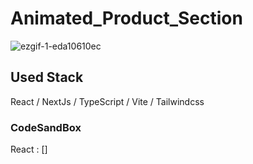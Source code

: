 # Animated_Product_Section

![ezgif-1-eda10610ec](https://github.com/MontaKr/Site/assets/115155803/a63f17ea-eb4d-4d33-b847-11d9629673db)

## Used Stack

React / NextJs / TypeScript / Vite / Tailwindcss

### CodeSandBox

React : []
